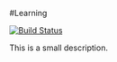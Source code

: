 #Learning

[![Build Status](https://travis-ci.org/nylesb/learnnode.png?branch=master)](https://travis-ci.org/nylesb/learnnode)

This is a small description.
